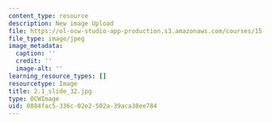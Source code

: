 ```yaml
---
content_type: resource
description: New image Upload
file: https://ol-ocw-studio-app-production.s3.amazonaws.com/courses/15-s21-nuts-and-bolts-of-business-plans-january-iap-2014/0884fac5336c02e2502a39aca38ee784_2.1_slide_32.jpg
file_type: image/jpeg
image_metadata:
  caption: ''
  credit: ''
  image-alt: ''
learning_resource_types: []
resourcetype: Image
title: 2.1_slide_32.jpg
type: OCWImage
uid: 0884fac5-336c-02e2-502a-39aca38ee784
---
```

